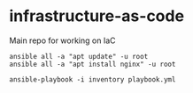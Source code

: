 # infrastructure-as-code
Main repo for working on IaC

```
ansible all -a "apt update" -u root
ansible all -a "apt install nginx" -u root
```

```
ansible-playbook -i inventory playbook.yml
```
